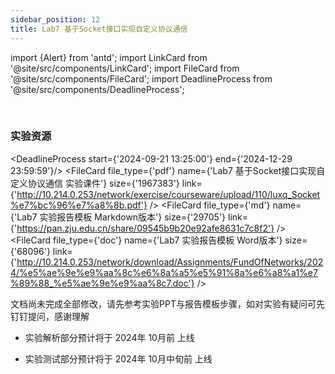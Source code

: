 ```yaml
---
sidebar_position: 12
title: Lab7 基于Socket接口实现自定义协议通信
---
```


import {Alert} from 'antd';
import LinkCard from '@site/src/components/LinkCard';
import FileCard from '@site/src/components/FileCard';
import DeadlineProcess from '@site/src/components/DeadlineProcess';

<Alert message="文档正在撰写中，请稍后再来吧" type="warning" showIcon/>
<br/>
<h3 style={{color: '#006d75', marginTop: 0, marginBottom: 8}}>实验资源</h3>

<DeadlineProcess start={'2024-09-21 13:25:00'} end={'2024-12-29 23:59:59'}/>
<FileCard file_type={'pdf'} name={'Lab7 基于Socket接口实现自定义协议通信 实验课件'} size={'1967383'} link={'http://10.214.0.253/network/exercise/courseware/upload/110/luxq_Socket%e7%bc%96%e7%a8%8b.pdf'} />
<FileCard file_type={'md'} name={'Lab7 实验报告模板 Markdown版本'} size={'29705'} link={'https://pan.zju.edu.cn/share/09545b9b20e92afe8631c7c8f2'} />
<FileCard file_type={'doc'} name={'Lab7 实验报告模板 Word版本'} size={'68096'} link={'http://10.214.0.253/network/download/Assignments/FundOfNetworks/2024/%e5%ae%9e%e9%aa%8c%e6%8a%a5%e5%91%8a%e6%a8%a1%e7%89%88_%e5%ae%9e%e9%aa%8c7.doc'} />


文档尚未完成全部修改，请先参考实验PPT与报告模板步骤，如对实验有疑问可先钉钉提问，感谢理解

* 实验解析部分预计将于 2024年 10月前 上线

* 实验测试部分预计将于 2024年 10月中旬前 上线